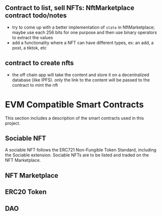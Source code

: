 ## Contract to list, sell NFTs: NftMarketplace contract todo/notes
- try to come up with a better implementation of `state` in NftMarketplace; maybe use each 256 bits for one purpose and then use binary operators to extract the values
- add a functionality where a NFT can have different types, ex: an add, a post, a tiktok, etc

## contract to create nfts
- the off chain app will take the content and store it on a decentralized database (like IPFS). only the link  to the content will be passed to the contract to mint the nft

# EVM Compatible Smart Contracts 

This section includes a description of the smart contracts used in this project.

## Sociable NFT
A sociable NFT follows the ERC721 Non-Fungible Token Standard, including the Sociable extension. Sociable NFTs are to be listed and traded on the NFT Marketplace.

## NFT Marketplace

## ERC20 Token

## DAO

<!--

For an NFT of type advertisement:
- pay a certain amount of tokens to advertise something for a certain amount of time or a certain amount of views (certain amount of time would probably be easier to implement, could unlist the nft once a block number is reached)
- once the total number of views/time limit is reached, the nft becomes unlisted
- 

-->